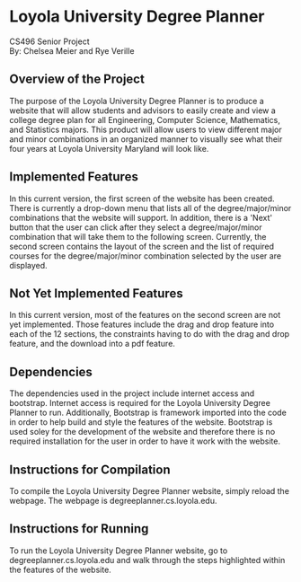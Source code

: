 # Loyola University Degree Planner
CS496 Senior Project <br/>
By: Chelsea Meier and Rye Verille

## Overview of the Project
The purpose of the Loyola University Degree Planner is to produce a website that will allow students and advisors to easily create and view a college degree plan for all Engineering, Computer Science, Mathematics, and Statistics majors. This product will allow users to view different major and minor combinations in an organized manner to visually see what their four years at Loyola University Maryland will look like.

## Implemented Features
In this current version, the first screen of the website has been created. There is currently a drop-down menu that lists all of the degree/major/minor combinations that the website will support. In addition, there is a 'Next' button that the user can click after they select a degree/major/minor combination that will take them to the following screen. Currently, the second screen contains the layout of the screen and the list of required courses for the degree/major/minor combination selected by the user are displayed.

## Not Yet Implemented Features
In this current version, most of the features on the second screen are not yet implemented. Those features include the drag and drop feature into each of the 12 sections, the constraints having to do with the drag and drop feature, and the download into a pdf feature. 

## Dependencies
The dependencies used in the project include internet access and bootstrap. Internet access is required for the Loyola University Degree Planner to run. Additionally, Bootstrap is framework imported into the code in order to help build and style the features of the website. Bootstrap is used soley for the development of the website and therefore there is no required installation for the user in order to have it work with the website.

## Instructions for Compilation
To compile the Loyola University Degree Planner website, simply reload the webpage. The webpage is degreeplanner.cs.loyola.edu.

## Instructions for Running
To run the Loyola University Degree Planner website, go to degreeplanner.cs.loyola.edu and walk through the steps highlighted within the features of the website.
